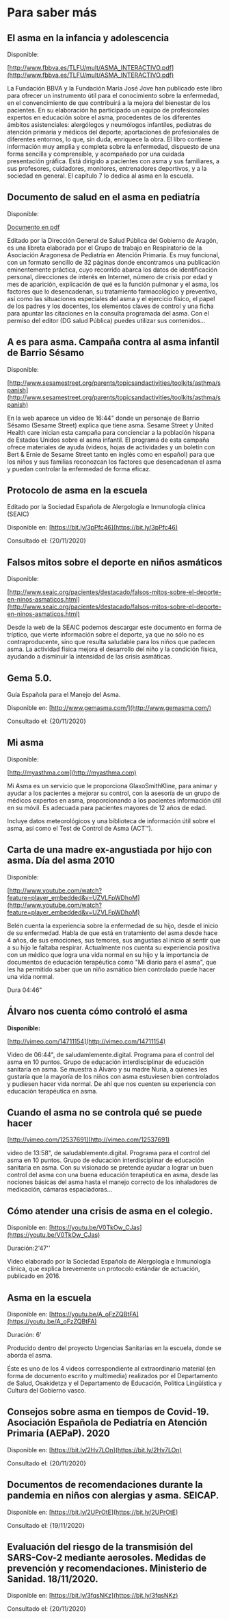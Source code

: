 # Para saber más

## El asma en la infancia y adolescencia

Disponible:

[http://www.fbbva.es/TLFU/mult/ASMA_INTERACTIVO.pdf](http://www.fbbva.es/TLFU/mult/ASMA_INTERACTIVO.pdf)

La Fundación BBVA y la Fundación María José Jove han publicado este libro para ofrecer un instrumento útil para el conocimiento sobre la enfermedad, en el convencimiento de que contribuirá a la mejora del bienestar de los pacientes. En su elaboración ha participado un equipo de profesionales expertos en educación sobre el asma, procedentes de los diferentes ámbitos asistenciales: alergólogos y neumólogos infantiles, pediatras de atención primaria y médicos del deporte; aportaciones de profesionales de diferentes entornos, lo que, sin duda, enriquece la obra. El libro contiene información muy amplia y completa sobre la enfermedad, dispuesto de una forma sencilla y comprensible, y acompañado por una cuidada presentación gráfica. Está dirigido a pacientes con asma y sus familiares, a sus profesores, cuidadores, monitores, entrenadores deportivos, y a la sociedad en general. El capítulo 7 lo dedica al asma en la escuela.

## Documento de salud en el asma en pediatría

Disponible:

[Documento en pdf](https://www.aragon.es/documents/20127/674325/DOCUMENTO_SALUD_ASMA_PEDIATRIA.pdf/1383feb2-907b-273a-a075-bd5a0f431466)

Editado por la Dirección General de Salud Pública del Gobierno de Aragón, es una libreta elaborada por el Grupo de trabajo en Respiratorio de la Asociación Aragonesa de Pediatría en Atención Primaria. Es muy funcional, con un formato sencillo de 32 páginas donde encontramos una publicación eminentemente práctica, cuyo recorrido abarca los datos de identificación personal, direcciones de interés en Internet, número de crisis por edad y mes de aparición, explicación de qué es la función pulmonar y el asma, los factores que lo desencadenan, su tratamiento farmacológico y preventivo, así como las situaciones especiales del asma y el ejercicio físico, el papel de los padres y los docentes, los elementos claves de control y una ficha para apuntar las citaciones en la consulta programada del asma. Con el permiso del editor (DG salud Pública) puedes utilizar sus contenidos...

## A es para asma. Campaña contra al asma infantil de Barrio Sésamo

Disponible:

[http://www.sesamestreet.org/parents/topicsandactivities/toolkits/asthma/spanish](http://www.sesamestreet.org/parents/topicsandactivities/toolkits/asthma/spanish)

En la web aparece un video de 16:44" donde un personaje de Barrio Sésamo (Sesame Street) explica que tiene asma. Sesame Street y United Health care inician esta campaña para concienciar a la población hispana de Estados Unidos sobre el asma infantil. El programa de esta campaña ofrece materiales de ayuda (videos, hojas de actividades y un boletín con Bert & Ernie de Sesame Street tanto en inglés como en español) para que los niños y sus familias reconozcan los factores que desencadenan el asma y puedan controlar la enfermedad de forma eficaz.

## Protocolo de asma en la escuela

Editado por la Sociedad Española de Alergología e Inmunología clínica (SEAIC)

Disponible en:  [https://bit.ly/3pPfc46](https://bit.ly/3pPfc46) 

Consultado el: {20/11/2020}

## Falsos mitos sobre el deporte en niños asmáticos

Disponible:

[http://www.seaic.org/pacientes/destacado/falsos-mitos-sobre-el-deporte-en-ninos-asmaticos.html](http://www.seaic.org/pacientes/destacado/falsos-mitos-sobre-el-deporte-en-ninos-asmaticos.html)

Desde la web de la SEAIC podemos descargar este documento en forma de tríptico, que vierte información sobre el deporte, ya que no sólo no es contraproducente, sino que resulta saludable para los niños que padecen asma. La actividad física mejora el desarrollo del niño y la condición física, ayudando a disminuir la intensidad de las crisis asmáticas.

## Gema 5.0.

Guía Española para el Manejo del Asma.

Disponible en: [http://www.gemasma.com/](http://www.gemasma.com/) 

Consultado el: {20/11/2020}

## Mi asma

Disponible:

[http://myasthma.com](http://myasthma.com)

Mi Asma es un servicio que le proporciona GlaxoSmithKline, para animar y ayudar a los pacientes a mejorar su control, con la asesoría de un grupo de médicos expertos en asma, proporcionando a los pacientes información útil en su móvil. Es adecuada para pacientes mayores de 12 años de edad.

Incluye datos meteorológicos y una biblioteca de información útil sobre el asma, así como el Test de Control de Asma (ACT™).

## Carta de una madre ex-angustiada por hijo con asma. Día del asma 2010

Disponible:

[http://www.youtube.com/watch?feature=player_embedded&v=UZVLFpWDhoM](http://www.youtube.com/watch?feature=player_embedded&v=UZVLFpWDhoM)

Belén cuenta la experiencia sobre la enfermedad de su hijo, desde el inicio de su enfermedad. Habla de que está en tratamiento del asma desde hace 4 años, de sus emociones, sus temores, sus angustias al inicio al sentir que a su hijo le faltaba respirar. Actualmente nos cuenta su experiencia positiva con un médico que logra una vida normal en su hijo y la importancia de documentos de educación terapéutica como "Mi diario para el asma", que les ha permitido saber que un niño asmático bien controlado puede hacer una vida normal.

Dura 04:46"

## Álvaro nos cuenta cómo controló el asma

**Disponible:**

[http://vimeo.com/14711154](http://vimeo.com/14711154)

Video de 06:44", de saludamlemente.digital. Programa para el control del asma en 10 puntos. Grupo de educación interdisciplinar de educación sanitaria en asma. Se muestra a Álvaro y su madre Nuria, a quienes les gustaría que la mayoría de los niños con asma estuviesen bien controlados y pudiesen hacer vida normal. De ahí que nos cuenten su experiencia con educación terapéutica en asma.

## Cuando el asma no se controla qué se puede hacer

[http://vimeo.com/12537691](http://vimeo.com/12537691)

video de 13:58", de saludablemente.digital. Programa para el control del asma en 10 puntos. Grupo de educación interdisciplinar de educación sanitaria en asma. Con su visionado se pretende ayudar a lograr un buen control del asma con una buena educación terapéutica en asma, desde las nociones básicas del asma hasta el manejo correcto de los inhaladores de medicación, cámaras espaciadoras...

## Cómo atender una crisis de asma en el colegio.

Disponible en: [https://youtu.be/V0TkOw_CJas](https://youtu.be/V0TkOw_CJas)

Duración:2'47''

Video elaborado por la Sociedad Española de Alergología e Inmunología clínica, que explica brevemente un protocolo estándar de actuación, publicado en 2016.

## Asma en la escuela

Disponible en: [https://youtu.be/A_oFzZQBtFA](https://youtu.be/A_oFzZQBtFA)

Duración: 6'

Producido dentro del proyecto Urgencias Sanitarias en la escuela, donde se aborda el asma.

Éste es uno de los 4 videos correspondiente al extraordinario material (en forma de documento escrito y multimedia) realizados por el Departamento de Salud, Osakidetza y el Departamento de Educación, Política Lingüística y Cultura del Gobierno vasco.

## Consejos sobre asma en tiempos de Covid-19. Asociación Española de Pediatría en Atención Primaria (AEPaP). 2020

Disponible en:  [https://bit.ly/2Hv7LOn](https://bit.ly/2Hv7LOn) 

Consultado el: {20/11/2020}

## Documentos de recomendaciones durante la pandemia en niños con alergias y asma. SEICAP.

Disponible en:  [https://bit.ly/2UPrOtE](https://bit.ly/2UPrOtE) 

Consultado el: {19/11/2020}

## Evaluación del riesgo de la transmisión del SARS-Cov-2 mediante aerosoles. Medidas de prevención y recomendaciones. Ministerio de Sanidad. 18/11/2020.

Disponible en:  [https://bit.ly/3fqsNKz](https://bit.ly/3fqsNKz) 

Consultado el: {20/11/2020}
